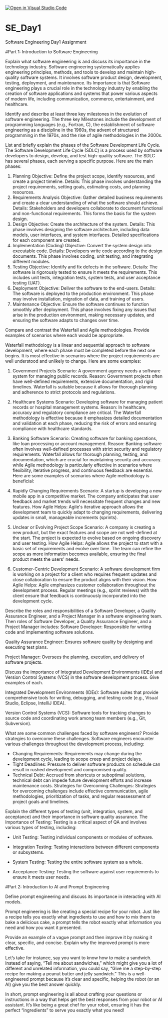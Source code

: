 [![Open in Visual Studio Code](https://classroom.github.com/assets/open-in-vscode-2e0aaae1b6195c2367325f4f02e2d04e9abb55f0b24a779b69b11b9e10269abc.svg)](https://classroom.github.com/online_ide?assignment_repo_id=15580814&assignment_repo_type=AssignmentRepo)
# SE_Day1
Software Engineering Day1 Assignment

#Part 1: Introduction to Software Engineering

Explain what software engineering is and discuss its importance in the technology industry.
Software engineering systematically applies engineering principles, methods, and tools to develop and maintain high-quality software systems. It involves software product design, development, testing, deployment, and maintenance. Its Importance is that Software engineering plays a crucial role in the technology industry by enabling the creation of software applications and systems that power various aspects of modern life, including communication, commerce, entertainment, and healthcare.

Identify and describe at least three key milestones in the evolution of software engineering.
The three key Milestones include the development of programming languages (e.g., Fortran, C), the establishment of software engineering as a discipline in the 1960s, the advent of structured programming in the 1970s, and the rise of agile methodologies in the 2000s.

List and briefly explain the phases of the Software Development Life Cycle.
The Software Development Life Cycle (SDLC) is a process used by software developers to design, develop, and test high-quality software. The SDLC has several phases, each serving a specific purpose. Here are the main phases:

1. Planning
Objective: Define the project scope, identify resources, and create a project timeline.
Details: This phase involves understanding the project requirements, setting goals, estimating costs, and planning resources.
2. Requirements Analysis
Objective: Gather detailed business requirements and create a clear understanding of what the software should achieve.
Details: Stakeholders and developers collaborate to document functional and non-functional requirements. This forms the basis for the system design.
3. Design
Objective: Create the architecture of the system.
Details: This phase involves designing the software architecture, including data models, user interfaces, and system interfaces. Detailed specifications for each component are created.
4. Implementation (Coding)
Objective: Convert the system design into executable code.
Details: Developers write code according to the design documents. This phase involves coding, unit testing, and integrating different modules.
5. Testing
Objective: Identify and fix defects in the software.
Details: The software is rigorously tested to ensure it meets the requirements. This includes unit tests, integration tests, system tests, and user acceptance testing (UAT).
6. Deployment
Objective: Deliver the software to the end-users.
Details: The software is deployed to the production environment. This phase may involve installation, migration of data, and training of users.
7. Maintenance
Objective: Ensure the software continues to function smoothly after deployment.
This phase involves fixing any issues that arise in the production environment, making necessary updates, and ensuring the software adapts to changes over time.


Compare and contrast the Waterfall and Agile methodologies. Provide examples of scenarios where each would be appropriate.

Waterfall methodology is a linear and sequential approach to software development, where each phase must be completed before the next one begins. It is most effective in scenarios where the project requirements are well understood and unlikely to change. Here are some examples:

1. Government Projects
Scenario: A government agency needs a software system for managing public records.
Reason: Government projects often have well-defined requirements, extensive documentation, and rigid timelines. Waterfall is suitable because it allows for thorough planning and adherence to strict protocols and regulations.

2. Healthcare Systems
Scenario: Developing software for managing patient records or hospital management systems.
Reason: In healthcare, accuracy and regulatory compliance are critical. The Waterfall methodology is effective because it emphasizes detailed documentation and validation at each phase, reducing the risk of errors and ensuring compliance with healthcare standards.

3. Banking Software
Scenario: Creating software for banking operations, like loan processing or account management.
Reason: Banking software often involves well-defined processes with strict security and regulatory requirements. Waterfall allows for thorough planning, testing, and documentation, which are crucial for maintaining security and accuracy.
                                                                    while 
Agile methodology is particularly effective in scenarios where flexibility, iterative progress, and continuous feedback are essential. Here are some examples of scenarios where Agile methodology is beneficial:

1. Rapidly Changing Requirements
Scenario: A startup is developing a new mobile app in a competitive market. The company anticipates that user feedback and market trends will necessitate frequent changes and new features.
How Agile Helps: Agile's iterative approach allows the development team to quickly adapt to changing requirements, delivering updates in small, manageable increments (sprints).

2. Unclear or Evolving Project Scope
Scenario: A company is creating a new product, but the exact features and scope are not well-defined at the start. The project is expected to evolve based on ongoing discovery and user testing.
How Agile Helps: Agile allows the project to start with a basic set of requirements and evolve over time. The team can refine the scope as more information becomes available, ensuring the final product meets the users' needs.

3. Customer-Centric Development
Scenario: A software development firm is working on a project for a client who requires frequent updates and close collaboration to ensure the product aligns with their vision.
How Agile Helps: Agile emphasizes customer collaboration throughout the development process. Regular meetings (e.g., sprint reviews) with the client ensure that feedback is continuously incorporated into the development cycle.


Describe the roles and responsibilities of a Software Developer, a Quality Assurance Engineer, and a Project Manager in a software engineering team.
Then roles of Software Developer, a Quality Assurance Engineer, and a Project Manager includes:
Software Developer: Responsible for writing code and implementing software solutions.

Quality Assurance Engineer: Ensures software quality by designing and executing test plans.

Project Manager: Oversees the planning, execution, and delivery of software projects.


Discuss the importance of Integrated Development Environments (IDEs) and Version Control Systems (VCS) in the software development process. Give examples of each.

Integrated Development Environments (IDEs): Software suites that provide comprehensive tools for writing, debugging, and testing code (e.g., Visual Studio, Eclipse, IntelliJ IDEA).

Version Control Systems (VCS): Software tools for tracking changes to source code and coordinating work among team members (e.g., Git, Subversion).


What are some common challenges faced by software engineers? Provide strategies to overcome these challenges.
Software engineers encounter various challenges throughout the development process, including:
  - Changing Requirements: Requirements may change during the development cycle, leading to scope creep and project delays.
  - Tight Deadlines: Pressure to deliver software products on schedule can result in rushed development and compromised quality.
  - Technical Debt: Accrued from shortcuts or suboptimal solutions, technical debt can impede future development efforts and increase maintenance costs.
Strategies for Overcoming Challenges: Strategies for overcoming challenges include effective communication, agile methodologies, prioritization of tasks, and regular reassessment of project goals and timelines.


Explain the different types of testing (unit, integration, system, and acceptance) and their importance in software quality assurance.
The Importance of Testing: Testing is a critical aspect of QA and involves various types of testing, including:
  - Unit Testing: Testing individual components or modules of software.

  - Integration Testing: Testing interactions between different components or subsystems.
  
  - System Testing: Testing the entire software system as a whole.
  
  - Acceptance Testing: Testing the software against user requirements to ensure it meets user needs.


#Part 2: Introduction to AI and Prompt Engineering


Define prompt engineering and discuss its importance in interacting with AI models.

Prompt engineering is like creating a special recipe for your robot. Just like a recipe tells you exactly what ingredients to use and how to mix them to bake a delicious cake, a prompt tells the robot exactly what information you need and how you want it presented.


Provide an example of a vague prompt and then improve it by making it clear, specific, and concise. Explain why the improved prompt is more effective.

Let’s take for instance, say you want to know how to make a sandwich. Instead of saying, “Tell me about sandwiches,” which might give you a lot of different and unrelated information, you could say, “Give me a step-by-step recipe for making a peanut butter and jelly sandwich.” This is a well-engineered prompt because it’s clear and specific, helping the robot (or an AI) give you the best answer quickly.

In short, prompt engineering is all about crafting your questions or instructions in a way that helps get the best responses from your robot or AI assistant. It’s like being a great chef for your robot, ensuring it has the perfect “ingredients” to serve you exactly what you need!
